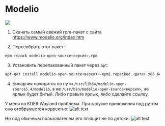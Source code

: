 # Modelio

![](https://das6sa3.wordpress.com/wp-content/uploads/2017/01/logo-sponsor-modeliosoft.png)

1. Скачать самый свежий rpm-пакет с сайта https://www.modelio.org/index.htm

2. Пересобрать этот пакет:
```bash
epm repack modelio-open-source<версия>.rpm
```

3. Установить перепакованный пакет через `apt`:
```bash
apt-get install modelio-open-source<версия>-epm1.repacked.<дата>.x86_64.rpm
```

4. Бинарник находится по пути `/usr/lib64/modelio-open-source5.4/modelio`, а не `/usr/bin/modelio-open-source<версия>`, но ярлык будет битый. Либо правьте ярлык, либо сделайте ссылку.

У меня на KDE6 Wayland проблема. При запуске приложения под рутом оно отображается корректно:
![alt text](/public/img/modelio.png)

Но под обычным пользователем его плющит не по детски:
![alt text](/public/img/modelio-1.png)